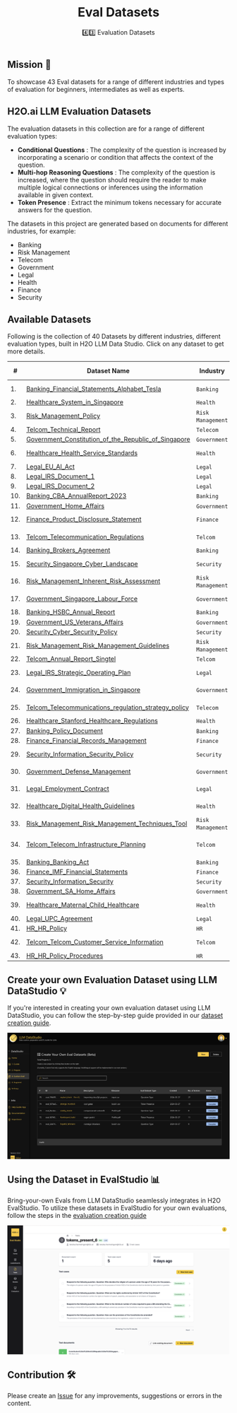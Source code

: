 <div align='center'>

<h1>Eval Datasets </h1>
4️⃣3️⃣ Evaluation Datasets

<br>
<br>
</div>

## Mission 🚀
To showcase 43 Eval datasets for a range of different industries and types of evaluation for beginners, intermediates as well as experts.



<!-- ## H2O.ai LLM eval Datasets 

H2O Evals is a collection of Large Language Model datasets for a range of different industries and types of evaluation. The evaluation datasets were generated based on a set of documents within each of the different domains. The datasets have been prepared in a way so they can be used to evaluation both LLM and RAG systems. For each evaluation set, metadata is also attached to let you know the documents used. The format of these datasets allow automatic ingestion to H2O Eval Studio to run your own evaluation. 

These datasets were generated using LLM DataStudio which can also be utilized to help you develop your own evaluation datasets.   -->


## H2O.ai LLM Evaluation Datasets 

The evaluation datasets in this collection are for a range of different evaluation types: 

- **Conditional Questions** : The complexity of the question is increased by incorporating a scenario or condition that affects the context of the question.
- **Multi-hop Reasoning Questions** : The complexity of the question is increased, where the question should require the reader to make multiple logical connections or inferences using the information available in given context.
- **Token Presence** : Extract the minimum tokens necessary for accurate answers for the question.

The datasets in this project are generated based on documents for different industries, for example:

- Banking
- Risk Management
- Telecom
- Government
- Legal
- Health
- Finance
- Security


## Available Datasets

Following is the collection of 40 Datasets by different industries, different evaluation types, built in H2O LLM Data Studio. Click on any dataset to get more details.

| # | Dataset Name      | Industry | Sub Industry | No of Entries | Prompt Type |
|---| -------------- | --------- | -------------- | ----- | ----- |
| 1. | [Banking_Financial_Statements_Alphabet_Tesla](https://github.com/h2oai/h2o-evals/tree/main/catalog/Banking_Financial_Statements_Alphabet_Tesla)| `Banking` | Company financial statement | 520 | RAG |
| 2. | [Healthcare_System_in_Singapore](https://github.com/h2oai/h2o-evals/tree/main/catalog/Healthcare_System_in_Singapore)| `Health` | Health | 97 | RAG |
| 3. | [Risk_Management_Policy](https://github.com/h2oai/h2o-evals/tree/main/catalog/Risk_Management_Policy)| `Risk Management` | Risk Management | 160 | RAG |
| 4. | [Telcom_Technical_Report](https://github.com/h2oai/h2o-evals/tree/main/catalog/Telcom_Technical_Report)| `Telecom` | Technical Report | 130 | RAG |
| 5. | [Government_Constitution_of_the_Republic_of_Singapore](https://github.com/h2oai/h2o-evals/tree/main/catalog/Government_Constitution_of_the_Republic_of_Singapore)| `Government` | Government | 160 | RAG |
| 6. | [Healthcare_Health_Service_Standards](https://github.com/h2oai/h2o-evals/tree/main/catalog/Healthcare_Health_Service_Standards)| `Health` | Health Service Standards | 82 | RAG |
| 7. | [Legal_EU_AI_Act](https://github.com/h2oai/h2o-evals/tree/main/catalog/Legal_EU_AI_Act)| `Legal` | EU AI Act | 143 | RAG |
| 8. | [Legal_IRS_Document_1](https://github.com/h2oai/h2o-evals/tree/main/catalog/Legal_IRS_Document_1)| `Legal` | IRS Filing Policy | 145 | RAG |
| 9. | [Legal_IRS_Document_2](https://github.com/h2oai/h2o-evals/tree/main/catalog/Legal_IRS_Document_2)| `Legal` | IRS Filing Policy | 126 | RAG |
| 10. | [Banking_CBA_AnnualReport_2023](https://github.com/h2oai/h2o-evals/tree/main/catalog/Banking_CBA_AnnualReport_2023)| `Banking` | Annual Report | 120 | RAG |
| 11. | [Government_Home_Affairs](https://github.com/h2oai/h2o-evals/tree/main/catalog/Government_Home_Affairs)| `Government` | Home Affairs | 116 | RAG |
| 12. | [Finance_Product_Disclosure_Statement](https://github.com/h2oai/h2o-evals/tree/main/catalog/Finance_Product_Disclosure_Statement)| `Finance` | Product Disclosure Statement | 123 | RAG |
| 13. | [Telcom_Telecommunication_Regulations](https://github.com/h2oai/h2o-evals/tree/main/catalog/Telcom_Telecommunication_Regulations)| `Telcom` | Telecommunications Regulations | 114 | RAG |
| 14. | [Banking_Brokers_Agreement](https://github.com/h2oai/h2o-evals/tree/main/catalog/Banking_Brokers_Agreement)| `Banking` | Brokers Agreement | 58 | RAG |
| 15. | [Security_Singapore_Cyber_Landscape](https://github.com/h2oai/h2o-evals/tree/main/catalog/Security_Singapore_Cyber_Landscape)| `Security` | Singapore Cyber Landscape | 104 | RAG |
| 16. | [Risk_Management_Inherent_Risk_Assessment](https://github.com/h2oai/h2o-evals/tree/main/catalog/Risk_Management_Inherent_Risk_Assessment)| `Risk Management` | Inherent Risk Assessment | 116 | RAG |
| 17. | [Government_Singapore_Labour_Force](https://github.com/h2oai/h2o-evals/tree/main/catalog/Government_Singapore_Labour_Force)| `Government` | Singapore Labour Force | 113 | RAG |
| 18. | [Banking_HSBC_Annual_Report](https://github.com/h2oai/h2o-evals/tree/main/catalog/Banking_HSBC_Annual_Report)| `Banking` | Annual Report | 121 | RAG |
| 19. | [Government_US_Veterans_Affairs](https://github.com/h2oai/h2o-evals/tree/main/catalog/Government_US_Veterans_Affairs)| `Government` | Veterans Affairs | 121 | RAG |
| 20. | [Security_Cyber_Security_Policy](https://github.com/h2oai/h2o-evals/tree/main/catalog/Security_Cyber_Security_Policy)| `Security` | Cyber Security | 125 | RAG |
| 21. | [Risk_Management_Risk_Management_Guidelines](https://github.com/h2oai/h2o-evals/tree/main/catalog/Risk_Management_Risk_Management_Guidelines)| `Risk Management` | Risk Management Guidelines | 123 | RAG |
| 22. | [Telcom_Annual_Report_Singtel](https://github.com/h2oai/h2o-evals/tree/main/catalog/Telcom_Annual_Report_Singtel)| `Telcom` | Annual Report | 153 | RAG |
| 23. | [Legal_IRS_Strategic_Operating_Plan](https://github.com/h2oai/h2o-evals/tree/main/catalog/Legal_IRS_Strategic_Operating_Plan)| `Legal` | IRS Strategic Operating Plan | 128 | RAG |
| 24. | [Government_Immigration_in_Singapore](https://github.com/h2oai/h2o-evals/tree/main/catalog/Government_Immigration_in_Singapore)| `Government` | Immigration in Singapore | 122 | RAG |
| 25. | [Telcom_Telecommunications_regulation_strategy_policy](https://github.com/h2oai/h2o-evals/tree/main/catalog/Telcom_Telecommunications_regulation_strategy_policy)| `Telecom` | Telecommunications Regulations | 116 | RAG |
| 26. | [Healthcare_Stanford_Healthcare_Regulations](https://github.com/h2oai/h2o-evals/tree/main/catalog/Healthcare_Stanford_Healthcare_Regulations)| `Health` | Health Regulations | 114 | RAG |
| 27. | [Banking_Policy_Document](https://github.com/h2oai/h2o-evals/tree/main/catalog/Banking_Policy_Document)| `Banking` | Policy Document | 125 | RAG |
| 28. | [Finance_Financial_Records_Management](https://github.com/h2oai/h2o-evals/tree/main/catalog/Finance_Financial_Records_Management)| `Finance` | Financial Document | 135 | RAG |
| 29. | [Security_Information_Security_Policy](https://github.com/h2oai/h2o-evals/tree/main/catalog/Security_Information_Security_Policy)| `Security` | Information Security Policy | 146 | RAG |
| 30. | [Government_Defense_Management](https://github.com/h2oai/h2o-evals/tree/main/catalog/Government_Defense_Management)| `Government` | Defense Management | 137 | RAG |
| 31. | [Legal_Employment_Contract](https://github.com/h2oai/h2o-evals/tree/main/catalog/Legal_Employment_Contract)| `Legal` | Employment Contract | 60 | RAG |
| 32. | [Healthcare_Digital_Health_Guidelines](https://github.com/h2oai/h2o-evals/tree/main/catalog/Healthcare_Digital_Health_Guidelines)| `Health` | Digital Health Guidelines | 127 | RAG |
| 33. | [Risk_Management_Risk_Management_Techniques_Tool](https://github.com/h2oai/h2o-evals/tree/main/catalog/Risk_Management_Risk_Management_Techniques_Tool)| `Risk Management` | Risk Management | 120 | RAG |
| 34. | [Telcom_Telecom_Infrastructure_Planning](https://github.com/h2oai/h2o-evals/tree/main/catalog/Telcom_Telecom_Infrastructure_Planning)| `Telcom` | Telecom Infrastructure Planning | 153 | RAG |
| 35. | [Banking_Banking_Act](https://github.com/h2oai/h2o-evals/tree/main/catalog/Banking_Banking_Act)| `Banking` | Banking Act | 148 | RAG |
| 36. | [Finance_IMF_Financial_Statements](https://github.com/h2oai/h2o-evals/tree/main/catalog/Finance_IMF_Financial_Statements)| `Finance` | Financial Statement | 126 | RAG |
| 37. | [Security_Information_Security](https://github.com/h2oai/h2o-evals/tree/main/catalog/Security_Information_Security)| `Security` | Information Security  | 125 | RAG |
| 38. | [Government_SA_Home_Affairs](https://github.com/h2oai/h2o-evals/tree/main/catalog/Government_SA_Home_Affairs)| `Government` | Home Affairs | 140 | RAG |
| 39. | [Healthcare_Maternal_Child_Healthcare](https://github.com/h2oai/h2o-evals/tree/main/catalog/Healthcare_Maternal_Child_Healthcare)| `Health` | Maternal Child Healthcare | 147 | RAG |
| 40. | [Legal_UPC_Agreement](https://github.com/h2oai/h2o-evals/tree/main/catalog/Legal_UPC_Agreement)| `Legal` | UPC Agreement | 141 | RAG |
| 41. | [HR_HR_Policy](https://github.com/h2oai/h2o-evals/tree/main/catalog/HR_HR_Policy)| `HR` | HR Policy | 122 | RAG |
| 42. | [Telcom_Telcom_Customer_Service_Information](https://github.com/h2oai/h2o-evals/tree/main/catalog/Telcom_Telcom_Customer_Service_Information)| `Telcom` | Telcom Customer Service Information | 133 | RAG |
| 43. | [HR_HR_Policy_Procedures](https://github.com/h2oai/h2o-evals/tree/main/catalog/HR_HR_Policy_Procedures)| `HR` | HR Policy | 148 | RAG |

## Create your own Evaluation Dataset using LLM DataStudio 💡

If you're interested in creating your own evaluation dataset using LLM DataStudio, you can follow the step-by-step guide provided in our [dataset creation guide](https://github.com/h2oai/h2o-evals/blob/main/LLMDataStudio_README.md).

![LLM DataStudio Screenshot](images/DS_step1.png)

## Using the Dataset in EvalStudio 📊

Bring-your-own Evals from LLM DataStudio seamlessly integrates in H2O EvalStudio. To utilize these datasets in EvalStudio for your own evaluations, follow the steps in the [evaluation creation guide](https://github.com/h2oai/h2o-evals/blob/main/EvalStudio_README.md)

![LLM EvalStudio Screenshot](images/step4.png)

## Contribution 🛠️
Please create an [Issue](https://github.com/h2oai/h2o-evals/issues) for any improvements, suggestions or errors in the content.

[def]: https://github.com/h2oai/h2o-evals/blob/main/EvalStudio_README.md